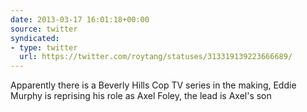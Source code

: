 ```yaml
---
date: 2013-03-17 16:01:18+00:00
source: twitter
syndicated:
- type: twitter
  url: https://twitter.com/roytang/statuses/313319139223666689/
---
```


Apparently there is a Beverly Hills Cop TV series in the making, Eddie Murphy is reprising his role as Axel Foley, the lead is Axel's son